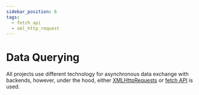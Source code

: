 ```yaml
---
sidebar_position: 6
tags:
  - fetch_api
  - xml_http_request
---
```


# Data Querying

All projects use different technology for asynchronous data exchange with backends, 
however, under the hood, either
[XMLHttpRequests](https://developer.mozilla.org/en-US/docs/Web/API/XMLHttpRequest)
or [fetch API](https://www.w3schools.com/js/js_api_fetch.asp) is used.



